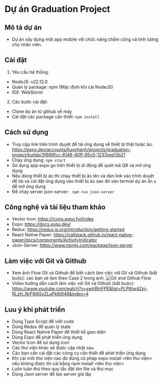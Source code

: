 # Dự án Graduation Project

## Mô tả dự án

- Dự án xây dựng một app mobile với chức năng chấm công và tính lương cho nhân viên.

## Cài đặt

1. Yêu cầu hệ thống:

- NodeJS: v22.12.0
- Quản lý package: npm (Mặc định khi cài NodeJS)
- IDE: WebStorm

2. Các bước cài đặt:

- Clone dự án từ github về máy
- Cài đặt các package cần thiết: `npm install`

## Cách sử dụng

- Truy cập link trên trình duyệt để tải ứng dụng về thiết bị thật hoặc ảo:
  https://expo.dev/accounts/huynhanh/projects/graduation-project/builds/3f669fcc-8148-40ff-95c0-1237eee13b21
- Chạy ứng dụng: `npm start`
- Sử dụng app expo go trên thiết bị di động để quét mã QR và mở ứng dụng
- Nếu dùng thiết bị ảo thì chạy thiết bị ảo lên và dán link vào trình duyệt để tải và cài đặt ứng dụng vào thiết bị ảo
  sao đó vào termial dự án ấn `a` để mở ứng dụng
- Để chạy server json-server: ` npm run json-server`

## Công nghệ và tài liệu tham khảo

- Vector Icon: https://icons.expo.fyi/Index
- Expo: https://docs.expo.dev/
- Redux: https://redux.js.org/introduction/getting-started
- React Native Paper: https://callstack.github.io/react-native-paper/docs/components/ActivityIndicator
- Json-Server: https://www.npmjs.com/package/json-server

## Làm việc với Git và Github

- Xem ảnh Flow Git và Github để biết cách làm việc với Git và Github (bắt buộc): các bạn sẽ làm theo Case 2 trong ảnh.
  ![Git and Github Flow](https://trungquandev.com/wp-content/uploads/2022/03/git-github-flow-mind-map-trungquandev.jpeg)
- Video hướng dẫn cách làm việc với Git và Github (bắt buộc): https://www.youtube.com/watch?v=swlrBlriFPE&list=PLP6tw4Zpj-RLzH_NrF8j6SvZLuPk6t948&index=4

## Luu ý khi phát triển

- Dùng Type Script để viết code
- Dùng Redux để quản lý state
- Dùng React Native Paper để thiết kế giao diện
- Dùng Expo để phát triển ứng dụng
- Vector Icon để sử dụng icon
- Các thư viện khác sẽ được cập nhật sau
- Các bạn cần cài đặt các công cụ cần thiết để phát triển ứng dụng
- Khi cài môt thư viện nào đó dùng cú pháp expo install <tên thư viện> nếu không được thì cài bằng npm install <tên thư viện>
- Luôn tuân thủ theo quy tắc đặt tên file và thư mục
- Dùng Json server để tạo server giả lập
